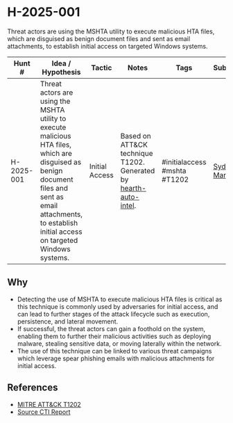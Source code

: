 # H-2025-001

Threat actors are using the MSHTA utility to execute malicious HTA files, which are disguised as benign document files and sent as email attachments, to establish initial access on targeted Windows systems.

| Hunt #       | Idea / Hypothesis                                                      | Tactic         | Notes                                                                              | Tags                           | Submitter           |
|--------------|-------------------------------------------------------------------------|----------------|------------------------------------------------------------------------------------|--------------------------------|---------------------|
| H-2025-001    | Threat actors are using the MSHTA utility to execute malicious HTA files, which are disguised as benign document files and sent as email attachments, to establish initial access on targeted Windows systems. | Initial Access | Based on ATT&CK technique T1202. Generated by [hearth-auto-intel](https://github.com/THORCollective/HEARTH). | #initialaccess #mshta #T1202 | [Sydney Marrone](https://www.linkedin.com/in/sydneymarrone/) |

## Why
- Detecting the use of MSHTA to execute malicious HTA files is critical as this technique is commonly used by adversaries for initial access, and can lead to further stages of the attack lifecycle such as execution, persistence, and lateral movement.
- If successful, the threat actors can gain a foothold on the system, enabling them to further their malicious activities such as deploying malware, stealing sensitive data, or moving laterally within the network.
- The use of this technique can be linked to various threat campaigns which leverage spear phishing emails with malicious attachments for initial access.

## References
- [MITRE ATT&CK T1202](https://attack.mitre.org/techniques/T1202/)
- [Source CTI Report](https://www.huntress.com/blog/inside-bluenoroff-web3-intrusion-analysis)